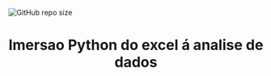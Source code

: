 ![GitHub repo size](https://img.shields.io/github/repo-size/RafaelKitoco/Imersao-Python-do-excel-analise-de-dado?style=flat)
<h1 align="center"> Imersao Python do excel á analise de dados</h1>